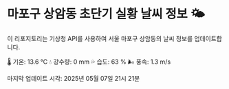 
# 마포구 상암동 초단기 실황 날씨 정보 🌤️

이 리포지토리는 기상청 API를 사용하여 서울 마포구 상암동의 날씨 정보를 업데이트합니다. 

🌡️ 기온: 13.6 ℃
💧 강수량: 0 mm
💦 습도: 63 %
🌬️ 풍속: 1.3 m/s

마지막 업데이트 시각: 2025년 05월 07일 21시 21분    
